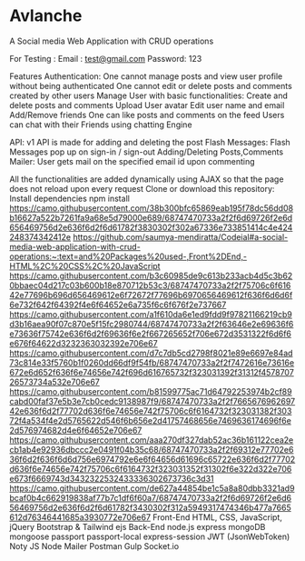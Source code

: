 # Avlanche
A Social media Web Application with CRUD operations

For Testing :
Email : test@gmail.com
Password: 123

Features
Authentication:
One cannot manage posts and view user profile without being authenticated
One cannot edit or delete posts and comments created by other users
Manage User with basic functionalities:
Create and delete posts and comments
Upload User avatar
Edit user name and email
Add/Remove friends
One can like posts and comments on the feed
Users can chat with their Friends using chatting Engine

API:
v1 API is made for adding and deleting the post
Flash Messages:
Flash Messages pop up on sign-in / sign-out
Adding/Deleting Posts,Comments
Mailer:
User gets mail on the specified email id upon commenting

All the functionalities are added dynamically using AJAX so that the page does not reload upon every request
Clone or download this repository:
Install dependencies
npm install
https://camo.githubusercontent.com/38b300bfc65869eab195f78dc56dd08b16627a522b7261fa9a68e5d79000e689/68747470733a2f2f6d69726f2e6d656469756d2e636f6d2f6d61782f3830302f302a67336e733851414c4e424248374342412e
https://github.com/saumya-mendiratta/Codeial#a-social-media-web-application-with-crud-operations:~:text=and%20Packages%20used-,Front%2DEnd,-HTML%2C%20CSS%2C%20JavaScript
https://camo.githubusercontent.com/b3c60985de9c613b233acb4d5c3b620bbaec04d217c03b600b18e870712b53c3/68747470733a2f2f75706c6f61642e77696b696d656469612e6f72672f77696b6970656469612f636f6d6d6f6e732f642f64392f4e6f64652e6a735f6c6f676f2e737667
https://camo.githubusercontent.com/a1f610da6e1ed9fdd9f97821166219cb9d3b16aea90f07c870e5f15fc2980744/68747470733a2f2f63646e2e69636f6e73636f75742e636f6d2f69636f6e2f667265652f706e672d3531322f6d6f6e676f64622d3232363032392e706e67
https://camo.githubusercontent.com/d7c7db5cd2798f8021e89e6697e84ad73c814e33f5760b1f0260dd66df9f54fb/68747470733a2f2f7472616e73616e672e6d652f636f6e74656e742f696d616765732f323031392f31312f457870726573734a532e706e67
https://camo.githubusercontent.com/b81599775ac71d64792253974b2cf89cabd00faf37e5b3e7cb0cedc9138987f9/68747470733a2f2f766567696269742e636f6d2f77702d636f6e74656e742f75706c6f6164732f323031382f30372f4a534f4e2d5765622d546f6b656e2d41757468656e7469636174696f6e2d576974682d4e6f64652e706e67
https://camo.githubusercontent.com/aaa270df327dab52ac36b161122cea2ecb1ab4e92936dbccc2e0491f04b35c68/68747470733a2f2f69312e77702e636f6d2f636f6d6d756e6974792e6e6f64656d61696c65722e636f6d2f77702d636f6e74656e742f75706c6f6164732f323031352f31302f6e322d322e706e673f6669743d3432322532433336302673736c3d31
https://camo.githubusercontent.com/de627a44854be1c5a8a80dbb3321ad9bcaf0b4c662919838af77b7c1df6f60a7/68747470733a2f2f6d69726f2e6d656469756d2e636f6d2f6d61782f3430302f312a5949317474346b477a7665612d76346441685a3930772e706e67
Front-End
HTML, CSS, JavaScript, jQuery
Bootstrap & Tailwind
ejs
Back-End
node.js
express
mongoDB
mongoose
passport
passport-local
express-session
JWT (JsonWebToken)
Noty JS
Node Mailer
Postman
Gulp
Socket.io
